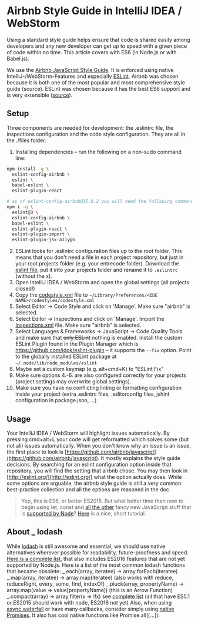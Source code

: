 # Airbnb Style Guide in IntelliJ IDEA / WebStorm

Using a standard style guide helps ensure that code is shared easily among developers and any new developer can get up to speed with a given piece of code within no time.
This article covers with ES6 (in Node.js or with Babel.js).

We use the [Airbnb JavaScript Style Guide](https://github.com/airbnb/javascript). It is enforced using native IntelliJ-/WebStorm-Features and especially [ESLint](http://eslint.org/). 
Airbnb was chosen because it is both one of the most popular and most comprehensive style guide (source). ESLint was chosen because it has the best ES6 support and is very extensible ([source](http://noeticforce.com/best-javascript-style-guide-for-maintainable-code)).

## Setup

Three components are needed for development: the .eslintrc file, the inspections configuration and the code style configuration. They are all in the ./files folder.

1. Installing dependencies – run the following on a non-sudo command line:

```sh
npm install -g \
  eslint-config-airbnb \
  eslint \
  babel-eslint \
  eslint-plugin-react

# as of eslint-config-airbnb@15.0.2 you will need the following command:
npm i -g \
  eslint@3 \
  eslint-config-airbnb \
  babel-eslint \
  eslint-plugin-react \
  eslint-plugin-import \
  eslint-plugin-jsx-a11y@5
```

2. ESLint looks for .eslintrc configuration files up to the root folder. This means that you don't need a file in each project repository, but just in your root projects folder (e.g. your entrecode folder). Download the [eslint file](./files/x.eslintrc), put it into your projects folder and rename it to `.eslintrc` (without the x).
3. Open IntelliJ IDEA / WebStorm and open the global settings (all projects closed!)
4. Copy the [codestyle.xml](./files/codestyle.xml) file to `~/Library/Preferences/<IDE NAME>/codestyles/codestyle.xml`
5. Select Editor -> Code Style and click on 'Manage'. Make sure "airbnb" is selected.
6. Select Editor -> Inspections and click on 'Manage'. Import the [Inspections.xml](./files/Inspections.xml) file. Make sure "airbnb" is selected.
7. Select Languages & Frameworks -> JavaScript -> Code Quality Tools and make sure that <s>only ESLint</s> nothing is enabled. Install the custom ESLint Plugin found in the Plugin Manager which is https://github.com/idok/eslint-plugin – it supports the `--fix` option. Point to the globally installed ESLint package at `~/.node/lib/node_modules/eslint`
8. Maybe set a custom keymap (e.g. alt+cmd+K) to "ESLint Fix"
9. Make sure options 4.-6. are also configured correctly for your projects (project settings may overwrite global settings).
10. Make sure you have no conflicting linting or formatting configuration inside your project (extra .eslintrc files, .editorconfig files, jshint configuration in package.json, ...)

## Usage

Your IntelliJ IDEA / WebStorm will highlight issues automatically. By pressing cmd+alt+L your code will get reformatted which solves some (but not all) issues automatically.
When you don't know why an issue is an issue, the first place to look is [https://github.com/airbnb/javascript](https://github.com/airbnb/javascript). It mostly explains the style guide decisions. By searching for an eslint configuration option inside that repository, you will find the setting that airbnb chose. You may then look in [http://eslint.org/](http://eslint.org/) what the option actually does.
While some options are arguable, the airbnb style guide is still a very common best-practice collection and all the options are reasoned in the doc.

> Yep, this is ES6, or better ES2015. But what better time than now to begin using let, const and [all the other](http://es6-features.org/) fancy new JavaScript stuff that is [supported by Node](http://node.green/)? [Here](https://babeljs.io/docs/learn-es2015/) is a nice, short tutorial.
 

## About _ lodash
While [lodash](https://lodash.com/) is still awesome and essential, we should use native alternatives wherever possible for readability, future-proofness and speed.
[Here is a complete list](https://www.reindex.io/blog/you-might-not-need-underscore/), that also includes ES2016 features that are not yet supported by Node.js. Here is a list of the most common lodash functions that became obsolete:
_.each(array, iteratee) → array.forEach(iteratee)
_.map(array, iteratee) → array.map(iteratee) (also works with reduce, reduceRight, every, some, find, indexOf)
_.pluck(array, propertyName) → array.map(value => value[propertyName]) (this is an Arrow Function)
_.compact(array) → array.filter(x => !!x)
see [complete list](https://www.reindex.io/blog/you-might-not-need-underscore/) (all that have ES5.1 or ES2015 should work with node, ES2016 not yet)
Also, when using [async.waterfall](https://github.com/caolan/async#waterfall) or have many callbacks, consider simply using [native Promises](https://promisesaplus.com/). It also has cool native functions like Promise.all([...]).

